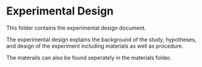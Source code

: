 # Experimental Design

This folder contains the experimental design document. 

The experimental design explains the background of the study, hypotheses, and design of the experiment including materials as well as procedure.  

The materails can also be found seperately in the materials folder.
